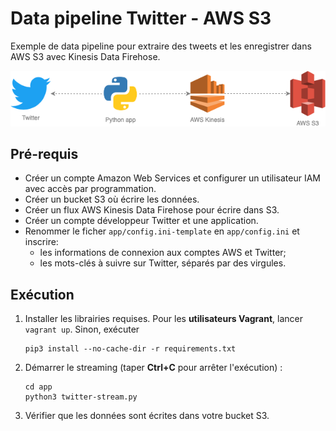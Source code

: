 # Data pipeline Twitter - AWS S3 

Exemple de data pipeline pour extraire des tweets et les enregistrer dans AWS S3 avec Kinesis Data Firehose.

![Twitter AWS S3 data pipeline](data-pipeline-01.png?raw=true "Twitter AWS S3 data pipeline")

## Pré-requis

- Créer un compte Amazon Web Services et configurer un utilisateur IAM avec accès par programmation.
- Créer un bucket S3 où écrire les données.
- Créer un flux AWS Kinesis Data Firehose pour écrire dans S3.
- Créer un compte développeur Twitter et une application.
- Renommer le ficher `app/config.ini-template` en `app/config.ini` et inscrire:
    - les informations de connexion aux comptes AWS et Twitter;
    - les mots-clés à suivre sur Twitter, séparés par des virgules.

## Exécution

1. Installer les librairies requises. Pour les **utilisateurs Vagrant**, lancer `vagrant up`. Sinon, exécuter

    ```
    pip3 install --no-cache-dir -r requirements.txt
    ```
   
2. Démarrer le streaming (taper **Ctrl+C** pour arrêter l'exécution) :
    
    ```
    cd app
    python3 twitter-stream.py
    ```
3. Vérifier que les données sont écrites dans votre bucket S3.
